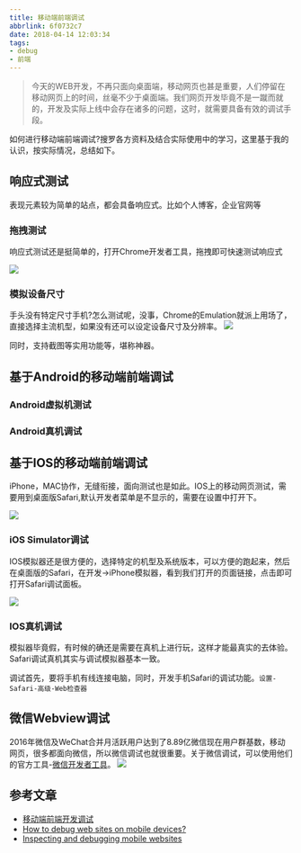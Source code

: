 ```yaml
---
title: 移动端前端调试
abbrlink: 6f0732c7
date: 2018-04-14 12:03:34
tags:
- debug
- 前端
---
```

> 今天的WEB开发，不再只面向桌面端，移动网页也甚是重要，人们停留在移动网页上的时间，丝毫不少于桌面端。我们网页开发毕竟不是一蹴而就的，开发及实际上线中会存在诸多的问题，这时，就需要具备有效的调试手段。

如何进行移动端前端调试?搜罗各方资料及结合实际使用中的学习，这里基于我的认识，按实际情况，总结如下。

## 响应式测试
表现元素较为简单的站点，都会具备响应式。比如个人博客，企业官网等

### 拖拽测试
响应式测试还是挺简单的，打开Chrome开发者工具，拖拽即可快速测试响应式

![](http://or0g12e5e.bkt.clouddn.com/blog/2018-04-15-%E5%93%8D%E5%BA%94%E5%BC%8F%E6%B5%8B%E8%AF%95.gif)

### 模拟设备尺寸
手头没有特定尺寸手机?怎么测试呢，没事，Chrome的Emulation就派上用场了，直接选择主流机型，如果没有还可以设定设备尺寸及分辨率。
![](http://or0g12e5e.bkt.clouddn.com/blog/2018-04-15-132447.png) 

同时，支持截图等实用功能等，堪称神器。
## 基于Android的移动端前端调试

### Android虚拟机测试

### Android真机调试

## 基于IOS的移动端前端调试

iPhone，MAC协作，无缝衔接，面向测试也是如此。IOS上的移动网页测试，需要用到桌面版Safari,默认开发者菜单是不显示的，需要在设置中打开下。

![](http://or0g12e5e.bkt.clouddn.com/blog/2018-04-15-134103.png)

### iOS Simulator调试
IOS模拟器还是很方便的，选择特定的机型及系统版本，可以方便的跑起来，然后在桌面版的Safari，在开发->iPhone模拟器，看到我们打开的页面链接，点击即可打开Safari调试面板。

![](http://or0g12e5e.bkt.clouddn.com/blog/2018-04-15-134740.png)

### IOS真机调试

模拟器毕竟假，有时候的确还是需要在真机上进行玩，这样才能最真实的去体验。Safari调试真机其实与调试模拟器基本一致。

调试首先，要将手机有线连接电脑，同时，开发手机Safari的调试功能。`设置-Safari-高级-Web检查器`


## 微信Webview调试
2016年微信及WeChat合并月活跃用户达到了8.89亿微信现在用户群基数，移动网页，很多都面向微信，所以微信调试也就很重要。关于微信调试，可以使用他们的官方工具-[微信开发者工具](https://developers.weixin.qq.com/miniprogram/dev/devtools/download.html)。
![](http://or0g12e5e.bkt.clouddn.com/blog/2018-04-15-133415.jpg)

## 参考文章
+ [移动端前端开发调试](http://yujiangshui.com/multidevice-frontend-debug/#%E4%BD%BF%E7%94%A8-iOS-Simulator-%E8%B0%83%E8%AF%95%E5%BC%80%E5%8F%91)
+ [How to debug web sites on mobile devices?](https://stackoverflow.com/questions/5794984/how-to-debug-web-sites-on-mobile-devices)
+ [Inspecting and debugging mobile websites](https://tidycustoms.net/blog/debugging-website-on-mobile-devices)
